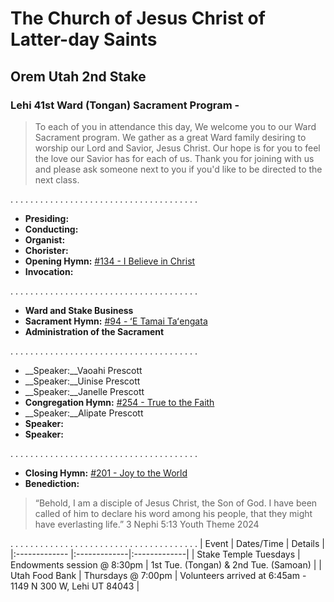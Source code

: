 # The Church of Jesus Christ of Latter-day Saints
## Orem Utah 2nd Stake
### Lehi 41st Ward (Tongan) Sacrament Program - 
> To each of you in attendance this day, We welcome you to our Ward Sacrament program. We gather as a great Ward family desiring to worship our Lord and Savior, Jesus Christ. Our hope is for you to feel the love our Savior has for each of us. Thank you for joining with us and please ask someone next to you if you'd like to be directed to the next class. 


. . . . . . . . . . . . . . . . . . . . . . . . . . . . . . . . . . . . . . 
* __Presiding:__  
* __Conducting:__  
* __Organist:__  
* __Chorister:__  
* __Opening Hymn:__ [#134 - I Believe in Christ](https://media.ldscdn.org/pdf/music/hymns/2001-01-1340-i-believe-in-christ-eng.pdf?download=true)
* __Invocation:__  


. . . . . . . . . . . . . . . . . . . . . . . . . . . . . . . . . . . . . . 
* __Ward and Stake Business__
* __Sacrament Hymn:__ [#94 - ʻE Tamai Taʻengata](https://media.ldscdn.org/pdf/music/hymns-tongan/1994-01-0940-o-god-the-eternal-father-ton.pdf?download=true)
* __Administration of the Sacrament__


. . . . . . . . . . . . . . . . . . . . . . . . . . . . . . . . . . . . . . 
* __Speaker:__Vaoahi Prescott 
* __Speaker:__Uinise Prescott  
* __Speaker:__Janelle Prescott  
* __Congregation Hymn:__ [#254 - True to the Faith ](https://media.ldscdn.org/pdf/music/hymns/2001-01-2540-true-to-the-faith-eng.pdf?download=true)
* __Speaker:__Alipate Prescott  
* __Speaker:__  
* __Speaker:__ 


. . . . . . . . . . . . . . . . . . . . . . . . . . . . . . . . . . . . . . 
* __Closing Hymn:__ [#201 - Joy to the World ](https://media.ldscdn.org/pdf/music/hymns/2001-01-2010-joy-to-the-world-eng.pdf?download=true)
* __Benediction:__  

> “Behold, I am a disciple of Jesus Christ, the Son of God. I have been called of him to declare his word among his people, that they might have everlasting life.”
> 3 Nephi 5:13
> Youth Theme 2024

. . . . . . . . . . . . . . . . . . . . . . . . . . . . . . . . . . . . . . 
| Event | Dates/Time | Details  |
|:------------- |:-------------|:-------------|
| Stake Temple Tuesdays | Endowments session @ 8:30pm | 1st Tue. (Tongan) & 2nd Tue. (Samoan) |
| Utah Food Bank | Thursdays @ 7:00pm | Volunteers arrived at 6:45am - 1149 N 300 W, Lehi UT 84043  |

